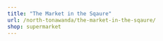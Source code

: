 ```yaml
---
title: "The Market in the Sqaure"
url: /north-tonawanda/the-market-in-the-sqaure/
shop: supermarket
---
```

